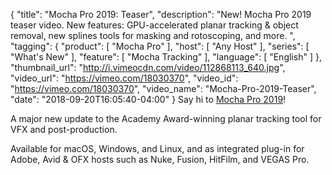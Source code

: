 {
  "title": "Mocha Pro 2019: Teaser",
  "description": "New! Mocha Pro 2019 teaser video. New features: GPU-accelerated planar tracking & object removal, new splines tools for masking and rotoscoping, and more. ",
  "tagging": {
    "product": [
      "Mocha Pro"
    ],
    "host": [
      "Any Host"
    ],
    "series": [
      "What's New"
    ],
    "feature": [
      "Mocha Tracking"
    ],
    "language": [
      "English"
    ]
  },
  "thumbnail_url": "http://i.vimeocdn.com/video/112868113_640.jpg",
  "video_url": "https://vimeo.com/18030370",
  "video_id": "https://vimeo.com/18030370",
  "video_name": "Mocha-Pro-2019-Teaser",
  "date": "2018-09-20T16:05:40-04:00"
}
Say hi to [Mocha Pro 2019](/products/mocha-pro/ "Mocha Pro - Product Page")! 

A major new update to the Academy Award-winning planar tracking tool for VFX and post-production.

Available for macOS, Windows, and Linux, and as integrated plug-in for Adobe, Avid & OFX hosts such as Nuke, Fusion, HitFilm, and VEGAS Pro.
